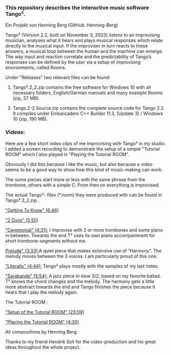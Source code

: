 ### This repository describes the interactive music software Tango².

Ein Projekt von Henning Berg (GitHub: Henning-Berg)

Tango² (Version 2.2, built on November 3, 2023) listens to an improvising musician, analyses what it hears and plays musical responses which relate directly to the musical input. If the improviser in turn reacts to these answers, a musical loop between the human and the machine can emerge. The way input and reaction correlate and the predictability of Tango’s responses can be defined by the user via a setup of improvising environments, called Rooms.

Under "Releases" two relevant files can be found:
1. Tango².2_2.zip
contains the free software for Windows 10 with all necessary folders, English/German manuals and many example Rooms (zip, 57 MB).

2.  Tango.2-2.Source.zip 
contains the complete source code for Tango 2.2. It compiles under Embarcadero C++ Builder 11.3, (Update 3) / Windows 10 (zip, 190 MB).


### Videos:

Here are a few short video clips of me improvising with Tango² in my studio. I added a screen recording to demonstrate the setup of a simple "Tutorial ROOM" which I also played in "Playing the Tutorial ROOM".

Obviously I did this because I like the music, but also because a video seems to be a good way to show how this kind of music-making can work.

The some pieces start more or less with the same phrase from the trombone, others with a simple C. From then on everything is improvised.

The actual Tango²- files (*.room) they were produced with can be found in Tango².2_2.zip .

["Getting To Know" (6:46)](https://youtu.be/dq2ZcSnnrN0) 

["2 Duos" (5:50) ](https://youtu.be/KQgo3Fbmsf8)

["Ceremonial" (4:31):](https://youtu.be/6MmKlFxxKpY) I improvise with 2 or more trombones and some piano in between. Towards the end T² uses its own piano accompaniment for short trombone-segments without me.

[Prelude" (3:33):](https://youtu.be/Kiho4-usOxo)A quiet piece that makes extensive use of “Harmony”. The melody moves between the 3 voices. I am particularly proud of this one.
 
["Literally" (4:44):](https://youtu.be/k6tgb5rn2z8) Tango² plays mostly with the samples of my last notes.

["Sarabande" (5:54):](https://youtu.be/vXeHWYyFxDM) A jazz piece in slow 3/2, based on my favorite ballad. T² knows the chord changes and the melody. The harmony gets a little more abstract towards the end and Tango finishes the piece because it hears that I play the melody again.

The Tutorial ROOM :

["Setup of the Tutorial ROOM" (23:09) ](https://youtu.be/LoRn-u8dH4U)

["Playing the Tutorial ROOM" (4:30) ](https://youtu.be/gw1kLJ-g3rs)

All compositions by Henning Berg

Thanks to my friend Hendrik Soll for the video-production and his great ideas throughout the whole project. 
